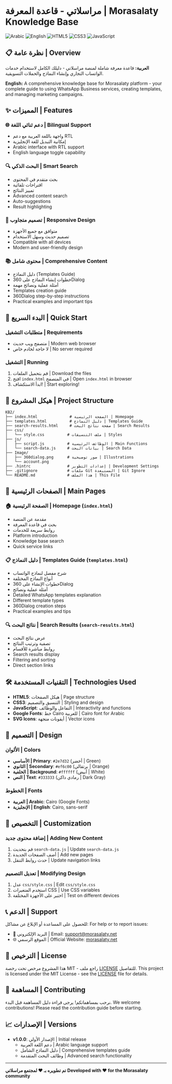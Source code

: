 # مراسلاتي - قاعدة المعرفة | Morasalaty Knowledge Base

![Arabic](https://img.shields.io/badge/Language-Arabic-green)
![English](https://img.shields.io/badge/Language-English-blue)
![HTML5](https://img.shields.io/badge/HTML5-E34F26?logo=html5&logoColor=white)
![CSS3](https://img.shields.io/badge/CSS3-1572B6?logo=css3&logoColor=white)
![JavaScript](https://img.shields.io/badge/JavaScript-F7DF1E?logo=javascript&logoColor=black)

## 📋 نظرة عامة | Overview

**العربية:**
قاعدة معرفة شاملة لمنصة مراسلاتي - دليلك الكامل لاستخدام خدمات الواتساب التجاري وإنشاء النماذج والحملات التسويقية.

**English:**
A comprehensive knowledge base for Morasalaty platform - your complete guide to using WhatsApp Business services, creating templates, and managing marketing campaigns.

## ✨ المميزات | Features

### 🌐 دعم ثنائي اللغة | Bilingual Support
- واجهة باللغة العربية مع دعم RTL
- إمكانية التبديل للغة الإنجليزية
- Arabic interface with RTL support
- English language toggle capability

### 🔍 البحث الذكي | Smart Search
- بحث متقدم في المحتوى
- اقتراحات تلقائية
- تمييز النتائج
- Advanced content search
- Auto-suggestions
- Result highlighting

### 📱 تصميم متجاوب | Responsive Design
- متوافق مع جميع الأجهزة
- تصميم حديث وسهل الاستخدام
- Compatible with all devices
- Modern and user-friendly design

### 📚 محتوى شامل | Comprehensive Content
- دليل النماذج (Templates Guide)
- خطوات إنشاء النماذج على 360Dialog
- أمثلة عملية ونصائح مهمة
- Templates creation guide
- 360Dialog step-by-step instructions
- Practical examples and important tips

## 🚀 البدء السريع | Quick Start

### متطلبات التشغيل | Requirements
- متصفح ويب حديث | Modern web browser
- لا حاجة لخادم خاص | No server required

### التشغيل | Running
1. قم بتحميل الملفات | Download the files
2. افتح `index.html` في المتصفح | Open `index.html` in browser
3. ابدأ الاستكشاف! | Start exploring!

## 📁 هيكل المشروع | Project Structure

```
KB2/
├── index.html              # الصفحة الرئيسية | Homepage
├── templates.html          # دليل النماذج | Templates Guide
├── search-results.html     # صفحة نتائج البحث | Search Results
├── css/
│   └── style.css          # ملف التنسيقات | Styles
├── js/
│   ├── script.js          # الوظائف الرئيسية | Main Functions
│   └── search-data.js     # بيانات البحث | Search Data
├── Image/
│   ├── 360dialog.png      # صور توضيحية | Illustrations
│   └── account.png
├── .hintrc                # إعدادات التطوير | Development Settings
├── .gitignore             # ملفات Git المستبعدة | Git Ignore
└── README.md              # هذا الملف | This File
```

## 🎯 الصفحات الرئيسية | Main Pages

### 🏠 الصفحة الرئيسية | Homepage (`index.html`)
- مقدمة عن المنصة
- بحث في قاعدة المعرفة
- روابط سريعة للخدمات
- Platform introduction
- Knowledge base search
- Quick service links

### 📋 دليل النماذج | Templates Guide (`templates.html`)
- شرح مفصل لنماذج الواتساب
- أنواع النماذج المختلفة
- خطوات الإنشاء على 360Dialog
- أمثلة عملية ونصائح
- Detailed WhatsApp templates explanation
- Different template types
- 360Dialog creation steps
- Practical examples and tips

### 🔍 نتائج البحث | Search Results (`search-results.html`)
- عرض نتائج البحث
- تصفية وترتيب النتائج
- روابط مباشرة للأقسام
- Search results display
- Filtering and sorting
- Direct section links

## 🛠️ التقنيات المستخدمة | Technologies Used

- **HTML5**: هيكل الصفحات | Page structure
- **CSS3**: التنسيق والتصميم | Styling and design
- **JavaScript**: التفاعل والوظائف | Interactivity and functions
- **Google Fonts**: خط Cairo للعربية | Cairo font for Arabic
- **SVG Icons**: أيقونات متجهة | Vector icons

## 🎨 التصميم | Design

### الألوان | Colors
- **الأساسي | Primary**: `#2e7d32` (أخضر | Green)
- **الثانوي | Secondary**: `#ef6c00` (برتقالي | Orange)
- **الخلفية | Background**: `#ffffff` (أبيض | White)
- **النص | Text**: `#333333` (رمادي داكن | Dark Gray)

### الخطوط | Fonts
- **العربية | Arabic**: Cairo (Google Fonts)
- **الإنجليزية | English**: Cairo, sans-serif

## 🔧 التخصيص | Customization

### إضافة محتوى جديد | Adding New Content
1. قم بتحديث `search-data.js` | Update `search-data.js`
2. أضف الصفحات الجديدة | Add new pages
3. حدث روابط التنقل | Update navigation links

### تعديل التصميم | Modifying Design
1. عدل `css/style.css` | Edit `css/style.css`
2. استخدم المتغيرات CSS | Use CSS variables
3. اختبر على الأجهزة المختلفة | Test on different devices

## 📞 الدعم | Support

للحصول على المساعدة أو الإبلاغ عن مشاكل:
For help or to report issues:

- 📧 البريد الإلكتروني | Email: [support@morasalaty.net](mailto:support@morasalaty.net)
- 🌐 الموقع الرسمي | Official Website: [morasalaty.net](https://morasalaty.net)

## 📄 الترخيص | License

هذا المشروع مرخص تحت رخصة MIT - راجع ملف [LICENSE](LICENSE) للتفاصيل.
This project is licensed under the MIT License - see the [LICENSE](LICENSE) file for details.

## 🤝 المساهمة | Contributing

نرحب بمساهماتكم! يرجى قراءة دليل المساهمة قبل البدء.
We welcome contributions! Please read the contribution guide before starting.

## 📈 الإصدارات | Versions

- **v1.0.0**: الإصدار الأولي | Initial release
  - دعم اللغة العربية | Arabic language support
  - دليل النماذج الشامل | Comprehensive templates guide
  - وظائف البحث المتقدمة | Advanced search functionality

---

**تم تطويره بـ ❤️ لمجتمع مراسلاتي**
**Developed with ❤️ for the Morasalaty community**
